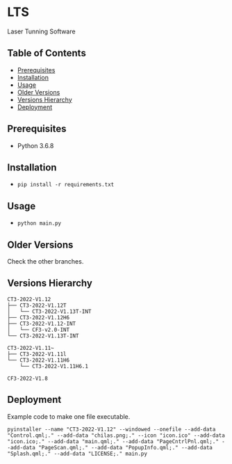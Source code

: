 # LTS

Laser Tunning Software

## Table of Contents

- [Prerequisites](#prerequisites)
- [Installation](#installation)
- [Usage](#usage)
- [Older Versions](#older-versions)
- [Versions Hierarchy](#versions-hierarchy)
- [Deployment](#deployment)

## Prerequisites

* Python 3.6.8

## Installation

* `pip install -r requirements.txt`

## Usage

* `python main.py`

## Older Versions

Check the other branches.

## Versions Hierarchy
```
CT3-2022-V1.12
├── CT3-2022-V1.12T
│   └── CT3-2022-V1.13T-INT
├── CT3-2022-V1.12H6
├── CT3-2022-V1.12-INT
│   └── CF3-v2.0-INT
└── CT3-2022-V1.13T-INT
```
```
CT3-2022-V1.11~
├── CT3-2022-V1.11l
└── CT3-2022-V1.11H6
    └── CT3-2022-V1.11H6.1
```
```
CF3-2022-V1.8
```

## Deployment
Example code to make one file executable.
```
pyinstaller --name "CT3-2022-V1.12" --windowed --onefile --add-data "Control.qml;." --add-data "chilas.png;." --icon "icon.ico" --add-data "icon.ico;." --add-data "main.qml;." --add-data "PageCntrlPnl.qml;." --add-data "PageScan.qml;." --add-data "PopupInfo.qml;." --add-data "Splash.qml;." --add-data "LICENSE;." main.py
```

